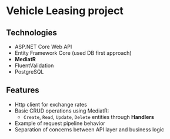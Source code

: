 # Vehicle Leasing project

## Technologies
- ASP.NET Core Web API
- Entity Framework Core (used DB first approach)
- **MediatR**
- FluentValidation
- PostgreSQL

## Features
- Http client for exchange rates
- Basic CRUD operations using MediatR:
  - `Create`, `Read`, `Update`, `Delete` entities through **Handlers**
- Example of request pipeline behavior
- Separation of concerns between API layer and business logic
